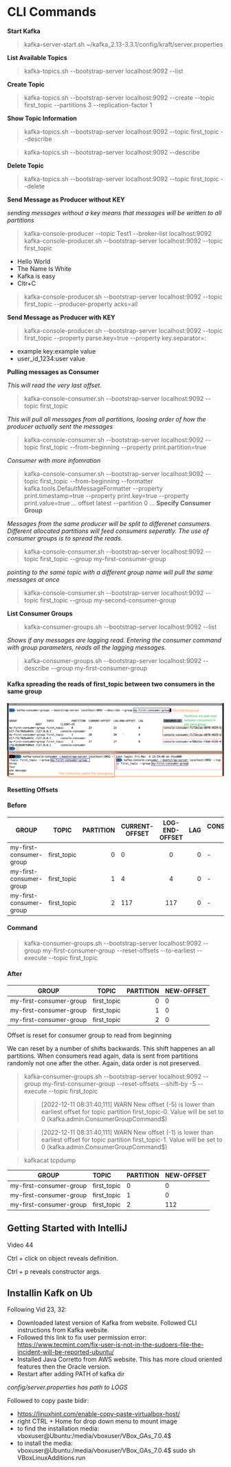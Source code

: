 # CLI Commands
**Start Kafka** 
>kafka-server-start.sh ~/kafka_2.13-3.3.1/config/kraft/server.properties

**List Available Topics**
>kafka-topics.sh --bootstrap-server localhost:9092 --list

**Create Topic**
>kafka-topics.sh --bootstrap-server localhost:9092 --create --topic first_topic --partitions 3 --replication-factor 1

**Show Topic Information**
>kafka-topics.sh --bootstrap-server localhost:9092 --topic first_topic --describe

>kafka-topics.sh --bootstrap-server localhost:9092 --describe

**Delete Topic**
>kafka-topics.sh --bootstrap-server localhost:9092 --topic first_topic --delete

**Send Message as Producer without KEY**

*sending messages without a key means that messages will be written to all partitions*

> kafka-console-producer --topic Test1 --broker-list localhost:9092
> kafka-console-producer.sh --bootstrap-server localhost:9092 --topic first_topic

- Hello World
- The Name Is White
- Kafka is easy
- Cltr+C

>kafka-console-producer.sh --bootstrap-server localhost:9092 --topic first_topic --producer-property acks=all

**Send Message as Producer with KEY**
>kafka-console-producer.sh --bootstrap-server localhost:9092 --topic first_topic --property parse.key=true --property key.separator=:
- example key:example value
- user_id_1234:user value

**Pulling messages as Consumer**

*This will read the very last offset.*
> kafka-console-consumer.sh --bootstrap-server localhost:9092 --topic first_topic


*This will pull all messages from all partitions, loosing order of how the producer actually sent the messages*
> kafka-console-consumer.sh --bootstrap-server localhost:9092 --topic first_topic --from-beginning --property print.partition=true

*Consumer with more infomration*
> kafka-console-consumer.sh --bootstrap-server localhost:9092 --topic first_topic --from-beginning --formatter kafka.tools.DefaultMessageFormatter --property print.timestamp=true --property print.key=true --property print.value=true
> ... offset latest --partition 0 ...
**Specify Consumer Group**

*Messages from the same producer will be split to differenet consumers. Different allocated partitions will feed consumers seperatly. The use of consumer groups is to spread the reads.*
>kafka-console-consumer.sh --bootstrap-server localhost:9092 --topic first_topic --group my-first-consumer-group

*pointing to the same topic with a different group name will pull the same messages at once*
>kafka-console-consumer.sh --bootstrap-server localhost:9092 --topic first_topic --group my-second-consumer-group

**List Consumer Groups**
>kafka-consumer-groups.sh --bootstrap-server localhost:9092 --list

*Shows if any messages are lagging read. Entering the consumer command with group parameters, reads all the lagging messages.*
>kafka-consumer-groups.sh --bootstrap-server localhost:9092 --describe --group my-first-consumer-group


#### Kafka spreading the reads of first_topic between two consumers in the same group
<img src="Pics/Fig M.png">

**Resetting Offsets**
#### Before
| GROUP                   | TOPIC          | PARTITION | CURRENT-OFFSET | LOG-END-OFFSET | LAG | CONSUMER-ID | HOST | CLIENT-ID |
|-------------------------|:--------------:|----------:|----------------|:--------------:|----:|-------------|:----:|----------:|
| my-first-consumer-group | first_topic    | 0         | 0              | 0              | 0   | -           | -    | - |
| my-first-consumer-group | first_topic    | 1         | 4              | 4              | 0   | -           | -    | - |
| my-first-consumer-group | first_topic    | 2         | 117            | 117            | 0   | -           | -    | - |     

#### Command
>kafka-consumer-groups.sh --bootstrap-server localhost:9092 --group my-first-consumer-group --reset-offsets --to-earliest --execute --topic first_topic

#### After
| GROUP                   | TOPIC       | PARTITION | NEW-OFFSET |    
|-------------------------|:-----------:|----------:|------------|
| my-first-consumer-group | first_topic | 0         | 0          |     
| my-first-consumer-group | first_topic | 1         | 0          |     
| my-first-consumer-group | first_topic | 2         | 0       |

Offset is reset for consumer group to read from beginning

We can reset by a number of shifts backwards. This shift happenes an all partitions. When consumers read again, data is sent from partitions randomly not one after the other. Again, data order is not preserved.

>kafka-consumer-groups.sh --bootstrap-server localhost:9092 --group my-first-consumer-group --reset-offsets --shift-by -5 --execute --topic first_topic
>>[2022-12-11 08:31:40,111] WARN New offset (-5) is lower than earliest offset for topic partition first_topic-0. Value will be set to 0 (kafka.admin.ConsumerGroupCommand$)

>>[2022-12-11 08:31:40,111] WARN New offset (-1) is lower than earliest offset for topic partition first_topic-1. Value will be set to 0 (kafka.admin.ConsumerGroupCommand$)

> kafkacat
> tcpdump


|GROUP                   | TOPIC       | PARTITION | NEW-OFFSET |
|------------------------|:------------|:----------|:-----------|
|my-first-consumer-group | first_topic | 0         | 0          |
|my-first-consumer-group | first_topic | 1         | 0          |
|my-first-consumer-group | first_topic | 2         | 112 |


## Getting Started with IntelliJ
Video 44

Ctrl + click on object reveals definition.

Ctrl + p reveals constructor args.

## Installin Kafk on Ub
Following Vid 23, 32:
- Downloaded latest version of Kafka from website. Followed CLI instructions from Kafka website.
- Followed this link to fix user permission error: https://www.tecmint.com/fix-user-is-not-in-the-sudoers-file-the-incident-will-be-reported-ubuntu/
- Installed Java Corretto from AWS website. This has more cloud oriented features then the Oracle version.
- Restart after adding PATH of kafka dir

*config/server.properties has path to LOGS*

Followed to copy paste bidir:
- https://linuxhint.com/enable-copy-paste-virtualbox-host/
- right CTRL + Home for drop down menu to mount image
- to find the installation media: vboxuser@Ubuntu:/media/vboxuser/VBox_GAs_7.0.4$ 
- to install the media: vboxuser@Ubuntu:/media/vboxuser/VBox_GAs_7.0.4$ sudo sh VBoxLinuxAdditions.run
